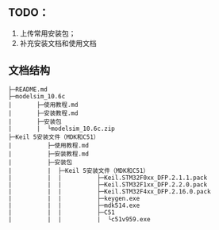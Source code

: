 ## TODO：

1.  上传常用安装包；
2.  补充安装文档和使用文档

## 文档结构

<pre><code>├─README.md
├─modelsim_10.6c
|       ├─使用教程.md
|       ├─安装教程.md
|       ├─安装包
|       |  └modelsim_10.6c.zip
├─Keil 5安装文件（MDK和C51）
|          ├─使用教程.md
|          ├─安装教程.md
|          ├─安装包
|          |  ├─Keil 5安装文件（MDK和C51）
|          |  |          ├─Keil.STM32F0xx_DFP.2.1.1.pack
|          |  |          ├─Keil.STM32F1xx_DFP.2.2.0.pack
|          |  |          ├─Keil.STM32F4xx_DFP.2.16.0.pack
|          |  |          ├─keygen.exe
|          |  |          ├─mdk514.exe
|          |  |          ├─C51
|          |  |          |  └c51v959.exe
</code></pre>